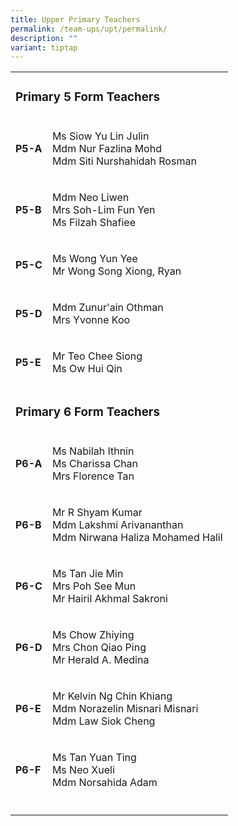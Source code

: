 ```yaml
---
title: Upper Primary Teachers
permalink: /team-ups/upt/permalink/
description: ""
variant: tiptap
---
```

<p></p>
<table style="minWidth: 50px">
<colgroup>
<col>
<col>
</colgroup>
<tbody>
<tr>
<td rowspan="1" colspan="2">
<h3><strong>Primary 5 Form Teachers</strong></h3>
</td>
</tr>
<tr>
<td rowspan="1" colspan="1">
<p><strong>P5-A</strong>
</p>
</td>
<td rowspan="1" colspan="1">
<p>Ms Siow Yu Lin Julin
<br>Mdm Nur Fazlina Mohd
<br>Mdm Siti Nurshahidah Rosman</p>
</td>
</tr>
<tr>
<td rowspan="1" colspan="1">
<p><strong>P5-B</strong>
</p>
</td>
<td rowspan="1" colspan="1">
<p>Mdm Neo Liwen
<br>Mrs Soh-Lim Fun Yen
<br>Ms Filzah Shafiee</p>
</td>
</tr>
<tr>
<td rowspan="1" colspan="1">
<p><strong>P5-C</strong>
</p>
</td>
<td rowspan="1" colspan="1">
<p>Ms Wong Yun Yee
<br>Mr Wong Song Xiong, Ryan</p>
</td>
</tr>
<tr>
<td rowspan="1" colspan="1">
<p><strong>P5-D</strong>
</p>
</td>
<td rowspan="1" colspan="1">
<p>Mdm Zunur'ain Othman
<br>Mrs Yvonne Koo</p>
</td>
</tr>
<tr>
<td rowspan="1" colspan="1">
<p><strong>P5-E</strong>
</p>
</td>
<td rowspan="1" colspan="1">
<p>Mr Teo Chee Siong
<br>Ms Ow Hui Qin</p>
</td>
</tr>
<tr>
<td rowspan="1" colspan="2">
<p></p>
<h3><strong>Primary 6 Form Teachers</strong></h3>
</td>
</tr>
<tr>
<td rowspan="1" colspan="1">
<p><strong>P6-A</strong>
</p>
</td>
<td rowspan="1" colspan="1">
<p>Ms Nabilah Ithnin
<br>Ms Charissa Chan
<br>Mrs Florence Tan</p>
</td>
</tr>
<tr>
<td rowspan="1" colspan="1">
<p><strong>P6-B</strong>
</p>
</td>
<td rowspan="1" colspan="1">
<p>Mr R Shyam Kumar
<br>Mdm Lakshmi Arivananthan
<br>Mdm Nirwana Haliza Mohamed Halil</p>
</td>
</tr>
<tr>
<td rowspan="1" colspan="1">
<p><strong>P6-C</strong>
</p>
</td>
<td rowspan="1" colspan="1">
<p>Ms Tan Jie Min
<br>Mrs Poh See Mun
<br>Mr Hairil Akhmal Sakroni</p>
</td>
</tr>
<tr>
<td rowspan="1" colspan="1">
<p><strong>P6-D</strong>
</p>
</td>
<td rowspan="1" colspan="1">
<p>Ms Chow Zhiying
<br>Mrs Chon Qiao Ping
<br>Mr Herald A. Medina</p>
</td>
</tr>
<tr>
<td rowspan="1" colspan="1">
<p><strong>P6-E</strong>
</p>
</td>
<td rowspan="1" colspan="1">
<p>Mr Kelvin Ng Chin Khiang
<br>Mdm Norazelin Misnari Misnari
<br>Mdm Law Siok Cheng</p>
</td>
</tr>
<tr>
<td rowspan="1" colspan="1">
<p><strong>P6-F</strong>
</p>
</td>
<td rowspan="1" colspan="1">
<p>Ms Tan Yuan Ting
<br>Ms Neo Xueli
<br>Mdm Norsahida Adam</p>
</td>
</tr>
<tr>
<td rowspan="1" colspan="1">
<p></p>
</td>
<td rowspan="1" colspan="1">
<p></p>
</td>
</tr>
</tbody>
</table>
<p></p>